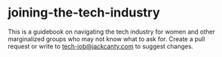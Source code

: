 # joining-the-tech-industry
This is a guidebook on navigating the tech industry for women and other marginalized groups who may not know what to ask for. Create a pull request or write to tech-job@jackcanty.com to suggest changes.
